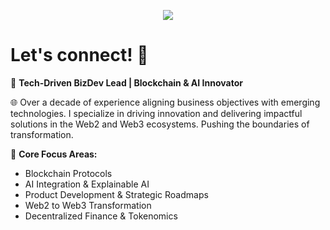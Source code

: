 <p align="center">
  <img alig src="https://media.licdn.com/dms/image/v2/D4D16AQHkhIlJoOlunQ/profile-displaybackgroundimage-shrink_350_1400/B4DZbFo1rhHEAc-/0/1747072541638?e=1752710400&v=beta&t=99CQT48xYzJpCEqS0ksGulfD63pKdz2soSu90ZUxVy0" />
</p>

# **Let's connect! 👋**

🚀 **Tech-Driven BizDev Lead | Blockchain & AI Innovator**   

🌐 Over a decade of experience aligning business objectives with emerging technologies. I specialize in driving innovation and delivering impactful solutions in the Web2 and Web3 ecosystems.  Pushing the boundaries of transformation. 

🔧 **Core Focus Areas:**  
- Blockchain Protocols  
- AI Integration & Explainable AI  
- Product Development & Strategic Roadmaps  
- Web2 to Web3 Transformation  
- Decentralized Finance & Tokenomics  
